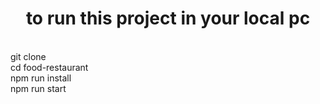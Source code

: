 <center><h1>to run this project in your local pc </h1></center>
<br />
git clone 
<br />
cd food-restaurant
<br />
npm run install
<br />
npm run start
